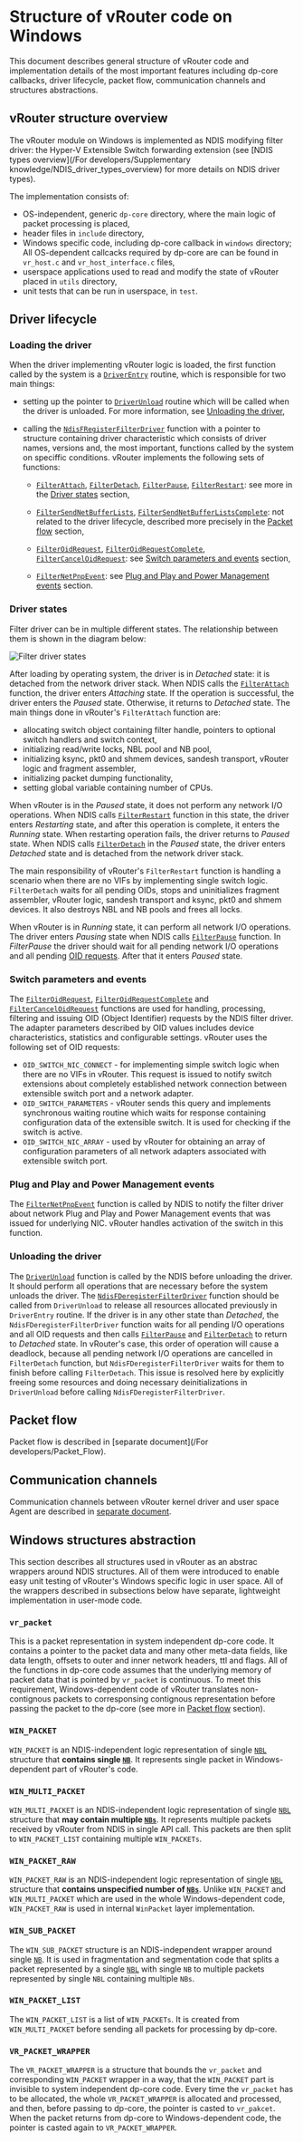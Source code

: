 # Structure of vRouter code on Windows

This document describes general structure of vRouter code and implementation
details of the most important features including dp-core callbacks, driver
lifecycle, packet flow, communication channels and structures abstractions.


## vRouter structure overview

The vRouter module on Windows is implemented as NDIS modifying filter driver:
the Hyper-V Extensible Switch forwarding extension
(see [NDIS types overview](/For developers/Supplementary knowledge/NDIS_driver_types_overview)
for more details on NDIS driver types).

The implementation consists of:

* OS-independent, generic `dp-core` directory, where the main logic of packet
processing is placed,
* header files in `include` directory,
* Windows specific code, including dp-core callback in `windows` directory;
All OS-dependent callcacks required by dp-core are can be found in
`vr_host.c` and `vr_host_interface.c` files,
* userspace applications used to read and modify the state of vRouter
placed in `utils` directory,
* unit tests that can be run in userspace, in `test`.


## Driver lifecycle


### Loading the driver

When the driver implementing vRouter logic is loaded, the first function
called by the system is a
[`DriverEntry`](https://docs.microsoft.com/en-us/windows-hardware/drivers/ddi/content/wdm/nc-wdm-driver_initialize)
routine, which is responsible for two main things:

* setting up the pointer to
[`DriverUnload`](https://docs.microsoft.com/en-us/windows-hardware/drivers/ddi/content/wdm/nc-wdm-driver_unload)
routine which will be called when the driver is unloaded. For more information,
see [Unloading the driver](#unloading-the-driver),

* calling the
[`NdisFRegisterFilterDriver`](https://docs.microsoft.com/en-us/windows-hardware/drivers/ddi/content/ndis/nf-ndis-ndisfregisterfilterdriver)
function with a pointer to structure containing driver characteristic which
consists of driver names, versions and, the most important, functions called
by the system on speciffic conditions.
vRouter implements the following sets of functions:

    * [`FilterAttach`](https://docs.microsoft.com/en-us/windows-hardware/drivers/ddi/content/ndis/nc-ndis-filter_attach),
    [`FilterDetach`](https://docs.microsoft.com/en-us/windows-hardware/drivers/ddi/content/ndis/nc-ndis-filter_detach),
    [`FilterPause`](https://docs.microsoft.com/en-us/windows-hardware/drivers/ddi/content/ndis/nc-ndis-filter_pause),
    [`FilterRestart`](https://docs.microsoft.com/en-us/windows-hardware/drivers/ddi/content/ndis/nc-ndis-filter_restart):
    see more in the [Driver states](#driver-states) section,

    * [`FilterSendNetBufferLists`](https://docs.microsoft.com/en-us/windows-hardware/drivers/ddi/content/ndis/nc-ndis-filter_send_net_buffer_lists),
    [`FilterSendNetBufferListsComplete`](https://docs.microsoft.com/en-us/windows-hardware/drivers/ddi/content/ndis/nc-ndis-filter_send_net_buffer_lists_complete):
    not related to the driver lifecycle, described more precisely in the
    [Packet flow](#packet-flow) section,

    * [`FilterOidRequest`](https://docs.microsoft.com/en-us/windows-hardware/drivers/ddi/content/ndis/nc-ndis-filter_oid_request),
    [`FilterOidRequestComplete`](https://docs.microsoft.com/en-us/windows-hardware/drivers/ddi/content/ndis/nc-ndis-filter_oid_request_complete),
    [`FilterCancelOidRequest`](https://docs.microsoft.com/en-us/windows-hardware/drivers/ddi/content/ndis/nc-ndis-filter_cancel_oid_request):
    see [Switch parameters and events](#switch-parameters-and-events) section,

    * [`FilterNetPnpEvent`](https://docs.microsoft.com/en-us/windows-hardware/drivers/ddi/content/ndis/nc-ndis-filter_net_pnp_event):
    see [Plug and Play and Power Management events](#plug-and-play-and-power-management-events) section.


### Driver states

Filter driver can be in multiple different states.
The relationship between them is shown in the diagram below:

![Filter driver states](filter-driver-states.svg)

After loading by operating system, the driver is in *Detached* state:
it is detached from the network driver stack. When NDIS calls the
[`FilterAttach`](https://docs.microsoft.com/en-us/windows-hardware/drivers/ddi/content/ndis/nc-ndis-filter_attach)
function, the driver enters *Attaching* state. If the operation is successful,
the driver enters the *Paused* state. Otherwise, it returns to *Detached* state.
The main things done in vRouter's `FilterAttach` function are:

* allocating switch object containing filter handle,
pointers to optional switch handlers and switch context,
* initializing read/write locks, NBL pool and NB pool,
* initializing ksync, pkt0 and shmem devices, sandesh transport,
vRouter logic and fragment assembler,
* initializing packet dumping functionality,
* setting global variable containing number of CPUs.

When vRouter is in the *Paused* state, it does not perform any network
I/O operations. When NDIS calls
[`FilterRestart`](https://docs.microsoft.com/en-us/windows-hardware/drivers/ddi/content/ndis/nc-ndis-filter_restart)
function in this state, the driver enters *Restarting* state, and after this
operation is complete, it enters the *Running* state.
When restarting operation fails, the driver returns to *Paused* state.
When NDIS calls
[`FilterDetach`](https://docs.microsoft.com/en-us/windows-hardware/drivers/ddi/content/ndis/nc-ndis-filter_detach)
in the *Paused* state, the driver enters *Detached* state and is detached
from the network driver stack.

The main responsibility of vRouter's `FilterRestart` function is handling
a scenario when there are no VIFs by implementing single switch logic.
`FilterDetach` waits for all pending OIDs, stops and uninitializes
fragment assembler, vRouter logic, sandesh transport and ksync,
pkt0 and shmem devices. It also destroys NBL and NB pools and frees all locks.

When vRouter is in *Running* state, it can perform all network I/O operations.
The driver enters *Pausing* state when NDIS calls
[`FilterPause`](https://docs.microsoft.com/en-us/windows-hardware/drivers/ddi/content/ndis/nc-ndis-filter_pause)
function. In *FilterPause* the driver should wait for all pending network
I/O operations and all pending [OID requests](#switch-parameters-and-events).
After that it enters *Paused* state.


### Switch parameters and events

The [`FilterOidRequest`](https://docs.microsoft.com/en-us/windows-hardware/drivers/ddi/content/ndis/nc-ndis-filter_oid_request),
[`FilterOidRequestComplete`](https://docs.microsoft.com/en-us/windows-hardware/drivers/ddi/content/ndis/nc-ndis-filter_oid_request_complete)
and
[`FilterCancelOidRequest`](https://docs.microsoft.com/en-us/windows-hardware/drivers/ddi/content/ndis/nc-ndis-filter_cancel_oid_request)
functions are used for handling, processing, filtering and issuing
OID (Object Identifier) requests by the NDIS filter driver.
The adapter parameters described by OID values includes device characteristics,
statistics and configurable settings.
vRouter uses the following set of OID requests:

* `OID_SWITCH_NIC_CONNECT` - for implementing simple switch logic when there
are no VIFs in vRouter. This request is issued to notify switch extensions
about completely established network connection between extensible
switch port and a network adapter.
* `OID_SWITCH_PARAMETERS` - vRouter sends this query and implements synchronous
waiting routine which waits for response containing configuration
data of the extensible switch. It is used for checking if the switch is active.
* `OID_SWITCH_NIC_ARRAY` - used by vRouter for obtaining an array
of configuration parameters of all network adapters
associated with extensible switch port.



### Plug and Play and Power Management events

The [`FilterNetPnpEvent`](https://docs.microsoft.com/en-us/windows-hardware/drivers/ddi/content/ndis/nc-ndis-filter_net_pnp_event)
function is called by NDIS to notify the filter driver about network
Plug and Play and Power Management events that was issued for underlying NIC.
vRouter handles activation of the switch in this function.


### Unloading the driver

The [`DriverUnload`](https://docs.microsoft.com/en-us/windows-hardware/drivers/ddi/content/wdm/nc-wdm-driver_unload)
function is called by the NDIS before unloading the driver. It should perform
all operations that are necessary before the system unloads the driver.
The [`NdisFDeregisterFilterDriver`](https://docs.microsoft.com/en-us/windows-hardware/drivers/ddi/content/ndis/nf-ndis-ndisfderegisterfilterdriver)
function should be called from `DriverUnload` to release all resources
allocated previously in `DriverEntry` routine. If the driver is in any other
state than *Detached*, the `NdisFDeregisterFilterDriver` function waits for
all pending I/O operations and all OID requests and then calls
[`FilterPause`](https://docs.microsoft.com/en-us/windows-hardware/drivers/ddi/content/ndis/nc-ndis-filter_pause)
and [`FilterDetach`](https://docs.microsoft.com/en-us/windows-hardware/drivers/ddi/content/ndis/nc-ndis-filter_detach)
to return to *Detached* state. In vRouter's case, this order of operation will
cause a deadlock, because all pending network I/O operations are cancelled
in `FilterDetach` function, but `NdisFDeregisterFilterDriver` waits for them
to finish before calling `FilterDetach`. This issue is resolved here by
explicitly freeing some resources and doing necessary deinitializations
in `DriverUnload` before calling `NdisFDeregisterFilterDriver`.


## Packet flow

Packet flow is described in [separate document](/For developers/Packet_Flow).


## Communication channels

Communication channels between vRouter kernel driver and user space Agent are
described in [separate document](/Overview/Communication_Agent_Extension).


## Windows structures abstraction

This section describes all structures used in vRouter as an abstrac
wrappers around NDIS structures. All of them were introduced to enable easy
unit testing of vRouter's Windows specific logic in user space.
All of the wrappers described in subsections below have separate,
lightweight implementation in user-mode code.


### `vr_packet`

This is a packet representation in system independent dp-core code.
It contains a pointer to the packet data and many other meta-data fields,
like data length, offsets to outer and inner network headers, ttl and flags.
All of the functions in dp-core code assumes that the underlying memory
of packet data that is pointed by `vr_packet` is continuous.
To meet this requirement, Windows-dependent code of vRouter translates
non-contignous packets to corresponsing contignous representation before
passing the packet to the dp-core
(see more in [Packet flow](#packet-flow) section).


### `WIN_PACKET`

`WIN_PACKET` is an NDIS-independent logic representation of single
[`NBL`](https://docs.microsoft.com/en-us/windows-hardware/drivers/network/net-buffer-list-structure)
structure that **contains single [`NB`](https://docs.microsoft.com/en-us/windows-hardware/drivers/network/net-buffer-structure)**.
It represents single packet in Windows-dependent part of vRouter's code.


### `WIN_MULTI_PACKET`

`WIN_MULTI_PACKET` is an NDIS-independent logic representation of single
[`NBL`](https://docs.microsoft.com/en-us/windows-hardware/drivers/network/net-buffer-list-structure)
structure that **may contain multiple [`NBs`](https://docs.microsoft.com/en-us/windows-hardware/drivers/network/net-buffer-structure)**.
It represents multiple packets received by vRouter from NDIS in single API call.
This packets are then split to `WIN_PACKET_LIST` containing
multiple `WIN_PACKETs`.


### `WIN_PACKET_RAW`

`WIN_PACKET_RAW` is an NDIS-independent logic representation of single
[`NBL`](https://docs.microsoft.com/en-us/windows-hardware/drivers/network/net-buffer-list-structure)
structure that **contains unspecified number of [`NBs`](https://docs.microsoft.com/en-us/windows-hardware/drivers/network/net-buffer-structure)**.
Unlike `WIN_PACKET` and `WIN_MULTI_PACKET` which are used in the whole
Windows-dependent code, `WIN_PACKET_RAW` is used in internal `WinPacket`
layer implementation.


### `WIN_SUB_PACKET`

The `WIN_SUB_PACKET` structure is an NDIS-independent wrapper around single
[`NB`](https://docs.microsoft.com/en-us/windows-hardware/drivers/network/net-buffer-structure).
It is used in fragmentation and segmentation code that splits
a packet represented by a single
[`NBL`](https://docs.microsoft.com/en-us/windows-hardware/drivers/network/net-buffer-list-structure)
with single `NB` to multiple packets represented by single `NBL` containing
multiple `NBs`.


### `WIN_PACKET_LIST`

The `WIN_PACKET_LIST` is a list of `WIN_PACKETs`. It is created from
`WIN_MULTI_PACKET` before sending all packets for processing by dp-core.


### `VR_PACKET_WRAPPER`

The `VR_PACKET_WRAPPER` is a structure that bounds the `vr_packet` and
corresponding `WIN_PACKET` wrapper in a way, that the `WIN_PACKET` part
is invisible to system independent dp-core code. Every time the `vr_packet`
has to be allocated, the whole `VR_PACKET_WRAPPER` is allocated and processed,
and then, before passing to dp-core, the pointer is casted to `vr_pakcet`.
When the packet returns from dp-core to Windows-dependent code, the pointer
is casted again to `VR_PACKET_WRAPPER`.
